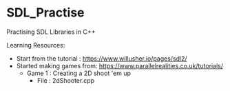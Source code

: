 # SDL_Practise
Practising SDL Libraries in C++

Learning Resources:
- Start from the tutorial : https://www.willusher.io/pages/sdl2/
- Started making games from: https://www.parallelrealities.co.uk/tutorials/
    - Game 1 : Creating a 2D shoot 'em up
        - File : 2dShooter.cpp
